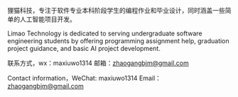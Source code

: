 狸猫科技，专注于软件专业本科阶段学生的编程作业和毕业设计，同时涵盖一些简单的人工智能项目开发。

Limao Technology is dedicated to serving undergraduate software engineering students by offering programming assignment help, graduation project guidance, and basic AI project development.

联系方式，wx：maxiuwo1314  邮箱：zhaogangbjm@gmail.com

Contact information，WeChat: maxiuwo1314  Email：zhaogangbjm@gmail.com

